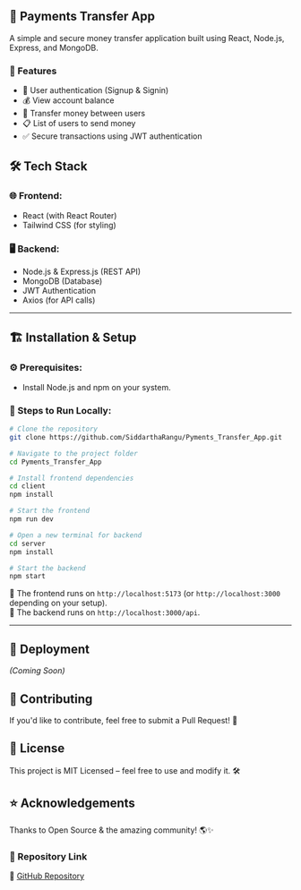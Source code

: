 ## 🚀 Payments Transfer App

A simple and secure money transfer application built using React, Node.js, Express, and MongoDB.

### 📌 Features
- 🔐 User authentication (Signup & Signin)
- 💰 View account balance
- 🔄 Transfer money between users
- 📋 List of users to send money
- ✅ Secure transactions using JWT authentication


## 🛠️ Tech Stack

### 🌐 Frontend:
- React (with React Router)
- Tailwind CSS (for styling)

### 🖥️ Backend:
- Node.js & Express.js (REST API)
- MongoDB (Database)
- JWT Authentication
- Axios (for API calls)

---

## 🏗️ Installation & Setup

### ⚙️ Prerequisites:
- Install Node.js and npm on your system.

### 🔧 Steps to Run Locally:
```sh
# Clone the repository
git clone https://github.com/SiddarthaRangu/Pyments_Transfer_App.git

# Navigate to the project folder
cd Pyments_Transfer_App

# Install frontend dependencies
cd client
npm install

# Start the frontend
npm run dev
```

```sh
# Open a new terminal for backend
cd server
npm install

# Start the backend
npm start
```
🚀 The frontend runs on `http://localhost:5173` (or `http://localhost:3000` depending on your setup).  
🔗 The backend runs on `http://localhost:3000/api`.

---

## 🚀 Deployment  
*(Coming Soon)*  

## 🤝 Contributing
If you'd like to contribute, feel free to submit a Pull Request! 🎉



## 📜 License
This project is MIT Licensed – feel free to use and modify it. 🛠️



## ⭐ Acknowledgements
Thanks to Open Source & the amazing community! 🌎✨  



### 📌 Repository Link  
🔗 [GitHub Repository](https://github.com/SiddarthaRangu/Pyments_Transfer_App)


